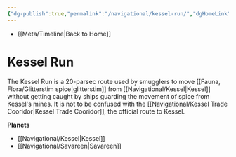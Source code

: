 ```yaml
---
{"dg-publish":true,"permalink":"/navigational/kessel-run/","dgHomeLink":false}
---
```


- [[Meta/Timeline\|Back to Home]]

# Kessel Run
The Kessel Run is a 20-parsec route used by smugglers to move [[Fauna, Flora/Glitterstim spice\|glitterstim]] from [[Navigational/Kessel\|Kessel]] without getting caught by ships guarding the movement of spice from Kessel's mines. It is not to be confused with the [[Navigational/Kessel Trade Cooridor\|Kessel Trade Cooridor]], the official route to Kessel.

**Planets**
- [[Navigational/Kessel\|Kessel]]
- [[Navigational/Savareen\|Savareen]]
